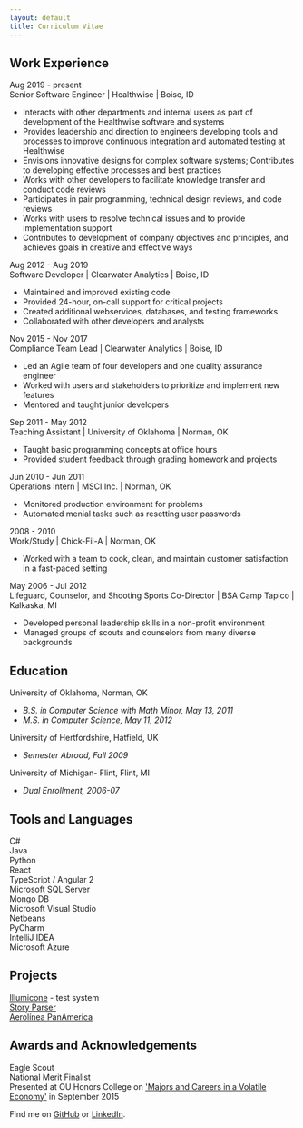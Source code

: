 ```yaml
---
layout: default
title: Curriculum Vitae
---
```


Work Experience
----
Aug 2019 - present  
Senior Software Engineer | Healthwise | Boise, ID
* Interacts with other departments and internal users as part of development of the
Healthwise software and systems
* Provides leadership and direction to engineers developing tools and processes to
improve continuous integration and automated testing at Healthwise
* Envisions innovative designs for complex software systems; Contributes to
developing effective processes and best practices
* Works with other developers to facilitate knowledge transfer and conduct code
reviews
* Participates in pair programming, technical design reviews, and code reviews
* Works with users to resolve technical issues and to provide implementation support  
* Contributes to development of company objectives and principles, and achieves
goals in creative and effective ways  

Aug 2012 - Aug 2019  
Software Developer | Clearwater Analytics | Boise, ID  
* Maintained and improved existing code  
* Provided 24-hour, on-call support for critical projects
* Created additional webservices, databases, and testing frameworks  
* Collaborated with other developers and analysts

Nov 2015 - Nov 2017  
Compliance Team Lead | Clearwater Analytics | Boise, ID  
* Led an Agile team of four developers and one quality assurance engineer  
* Worked with users and stakeholders to prioritize and implement new features  
* Mentored and taught junior developers

Sep 2011 - May 2012  
Teaching Assistant | University of Oklahoma | Norman, OK
* Taught basic programming concepts at office hours
* Provided student feedback through grading homework and projects

Jun 2010 - Jun 2011  
Operations Intern | MSCI Inc. | Norman, OK
* Monitored production environment for problems
* Automated menial tasks such as resetting user passwords

2008 - 2010  
Work/Study | Chick-Fil-A | Norman, OK
* Worked with a team to cook, clean, and maintain customer satisfaction in a fast-paced setting

May 2006 - Jul 2012  
Lifeguard, Counselor, and Shooting Sports Co-Director | BSA Camp Tapico | Kalkaska, MI
* Developed personal leadership skills in a non-profit environment
* Managed groups of scouts and counselors from many diverse backgrounds


Education
----
University of Oklahoma, Norman, OK  
* *B.S. in Computer Science with Math Minor, May 13, 2011*  
* *M.S. in Computer Science, May 11, 2012*  

University of Hertfordshire, Hatfield, UK  
* *Semester Abroad, Fall 2009*  

University of Michigan- Flint, Flint, MI  
* *Dual Enrollment, 2006-07*  

Tools and Languages
----
C#  
Java  
Python  
React  
TypeScript / Angular 2  
Microsoft SQL Server  
Mongo DB  
Microsoft Visual Studio  
Netbeans  
PyCharm  
IntelliJ IDEA  
Microsoft Azure  


Projects
----
[Illumicone](https://illumicone.com/) - test system  
[Story Parser](https://timburr1.github.io/StoryParser.html)  
[Aerolínea PanAmerica](https://timburr1.github.io/2020/01/10/panam-notes.html)  

Awards and Acknowledgements
----
Eagle Scout  
National Merit Finalist  
Presented at OU Honors College on ['Majors and Careers in a Volatile Economy'](https://timburr1.github.io/2017/02/04/ou-talk.html) in September 2015  


Find me on [GitHub](https://github.com/timburr1) or [LinkedIn](http://www.linkedin.com/pub/timothy-burr/66/a88/a39).
 